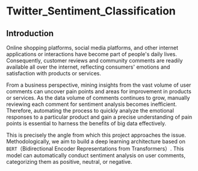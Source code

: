 # Twitter_Sentiment_Classification

## Introduction
Online shopping platforms, social media platforms, and other internet applications or interactions have become part of people's daily lives. Consequently, customer reviews and community comments are readily available all over the internet, reflecting consumers' emotions and satisfaction with products or services.

From a business perspective, mining insights from the vast volume of user comments can uncover pain points and areas for improvement in products or services. As the data volume of comments continues to grow, manually reviewing each comment for sentiment analysis becomes inefficient. Therefore, automating the process to quickly analyze the emotional responses to a particular product and gain a precise understanding of pain points is essential to harness the benefits of big data effectively.

This is precisely the angle from which this project approaches the issue. Methodologically, we aim to build a deep learning architecture based on `BERT`（Bidirectional Encoder Representations from Transformers）. This model can automatically conduct sentiment analysis on user comments, categorizing them as positive, neutral, or negative.
